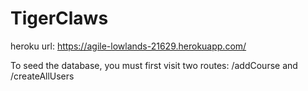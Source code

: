 # TigerClaws
heroku url: https://agile-lowlands-21629.herokuapp.com/

To seed the database, you must first visit two routes: /addCourse and /createAllUsers




